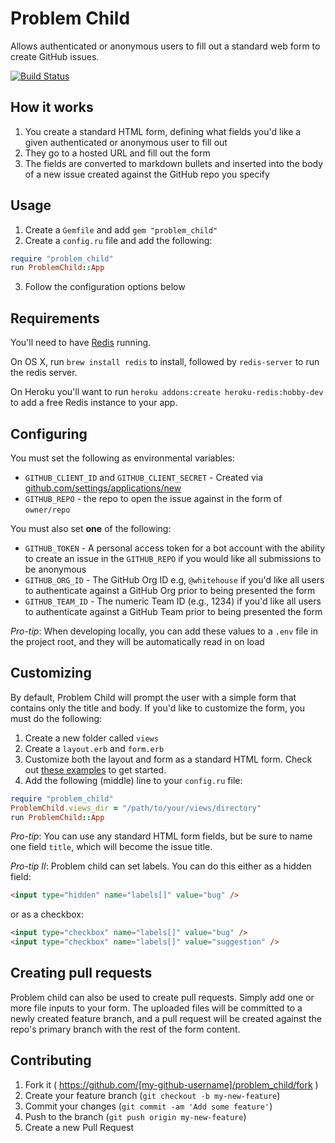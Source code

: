# Problem Child

Allows authenticated or anonymous users to fill out a standard web form to create GitHub issues.

[![Build Status](https://travis-ci.org/benbalter/problem_child.svg)](https://travis-ci.org/benbalter/problem_child)

## How it works

1. You create a standard HTML form, defining what fields you'd like a given authenticated or anonymous user to fill out
2. They go to a hosted URL and fill out the form
3. The fields are converted to markdown bullets and inserted into the body of a new issue created against the GitHub repo you specify

## Usage

1. Create a `Gemfile` and add `gem "problem_child"`
2. Create a `config.ru` file and add the following:
  ```ruby
  require "problem_child"
  run ProblemChild::App
  ```
3. Follow the configuration options below

## Requirements

You'll need to have [Redis](http://redis.io/) running.

On OS X, run `brew install redis` to install, followed by `redis-server` to run the redis server.

On Heroku you'll want to run `heroku addons:create heroku-redis:hobby-dev` to add a free Redis instance to your app.

## Configuring

You must set the following as environmental variables:

* `GITHUB_CLIENT_ID` and `GITHUB_CLIENT_SECRET` - Created via [github.com/settings/applications/new](https://github.com/settings/applications/new)
* `GITHUB_REPO` - the repo to open the issue against in the form of `owner/repo`

You must also set **one** of the following:

* `GITHUB_TOKEN` - A personal access token for a bot account with the ability to create an issue in the `GITHUB_REPO` if you would like all submissions to be anonymous
* `GITHUB_ORG_ID` - The GitHub Org ID e.g, `@whitehouse` if you'd like all users to authenticate against a GitHub Org prior to being presented the form
* `GITHUB_TEAM_ID` - The numeric Team ID (e.g., 1234) if you'd like all users to authenticate against a GitHub Team prior to being presented the form

*Pro-tip*: When developing locally, you can add these values to a `.env` file in the project root, and they will be automatically read in on load

## Customizing

By default, Problem Child will prompt the user with a simple form that contains only the title and body. If you'd like to customize the form, you must do the following:

1. Create a new folder called `views`
2. Create a `layout.erb` and `form.erb`
3. Customize both the layout and form as a standard HTML form. Check out [these examples](lib/problem_child/views) to get started.
4. Add the following (middle) line to your `config.ru` file:

```ruby
require "problem_child"
ProblemChild.views_dir = "/path/to/your/views/directory"
run ProblemChild::App
```

*Pro-tip*: You can use any standard HTML form fields, but be sure to name one field `title`, which will become the issue title.

*Pro-tip II*: Problem child can set labels. You can do this either as a hidden field:

```html
<input type="hidden" name="labels[]" value="bug" />
```

or as a checkbox:

```html
<input type="checkbox" name="labels[]" value="bug" />
<input type="checkbox" name="labels[]" value="suggestion" />
```

## Creating pull requests

Problem child can also be used to create pull requests. Simply add one or more file inputs to your form. The uploaded files will be committed to a newly created feature branch, and a pull request will be created against the repo's primary branch with the rest of the form content.

## Contributing

1. Fork it ( https://github.com/[my-github-username]/problem_child/fork )
2. Create your feature branch (`git checkout -b my-new-feature`)
3. Commit your changes (`git commit -am 'Add some feature'`)
4. Push to the branch (`git push origin my-new-feature`)
5. Create a new Pull Request
